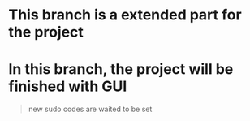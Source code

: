 # This branch is a extended part for the project
# In this branch, the project will be finished with GUI
>new sudo codes are waited to be set
